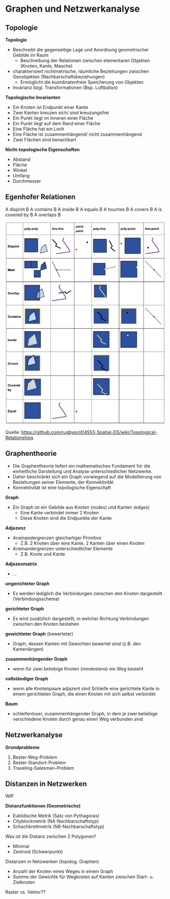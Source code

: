 # Graphen und Netzwerkanalyse

## Topologie

**Topologie**
- Beschreibt die gegenseitige Lage und Anordnung geometrischer Gebilde im Raum
    - Beschreibung der Relationen zwischen elementaren Objekten (Knoten, Kante, Masche)
- charakterisiert nichtmetrische, räumliche Beziehungen zwischen Geoobjekten (Nachbarschaftsbeziehungen)
    - Ermöglicht die koordinatenfreie Speicherung von Objekten
- Invarianz bzgl. Transformationen (Bsp. Luftballon)

**Topologische Invarianten**
- Ein Knoten ist Endpunkt einer Kante
- Zwei Kanten kreuzen sich/ sind kreuzungsfrei
- Ein Punkt liegt im Inneren einer Fläche
- Ein Punkt liegt auf dem Rand einer Fläche
- Eine Fläche hat ein Loch
- Eine Fläche ist zusammenhängend/ nicht zusammenhängend
- Zwei Flächen sind benachbart

**Nicht-topologische Eigenschaften**
- Abstand
- Fläche
- Winkel
- Umfang
- Durchmesser


## Egenhofer Relationen

A disjoint B 
A contains B
A inside B 
A equals B
A touches B
A covers B
A is covered by B
A overlaps B

![Egenhofer Relationen](bilder/egenhofer.png)

Quelle: https://github.com/rugbyprof/4553-Spatial-DS/wiki/Topological-Relationships


## Graphentheorie

- Die Graphentheorie liefert ein mathematisches Fundament für die einheitliche Darstellung und Analyse unterschiedlicher Netzwerke.
- Daher beschränkt sich ein Graph vorwiegend auf die Modellierung von Beziehungen seiner Elemente, der Konnektivität.
- Konnektivität ist eine topologische Eigenschaft

**Graph**
- Ein Graph ist ein Gebilde aus Knoten (nodes) und Kanten (edges)
	- Eine Kante verbindet immer 2 Knoten
	- Diese Knoten sind die Endpunkte der Kante

**Adjazenz**
- Aneinandergrenzen gleichartiger Primitive
	- Z.B. 2 Knoten über eine Kante, 2 Kanten über einen Knoten
- Aneinandergrenzen unterschiedlicher Elemente
	- Z.B. Knote und Kante

**Adjazenmatrix**
- ...

**ungerichteter Graph**
- Es werden lediglich die Verbindungen zwischen den Knoten dargestellt (Verbindungsschema)

**gerichteter Graph**
- Es wird zusätzlich dargestellt, in welcher Richtung Verbindungen zwischen den Knoten bestehen

**gewichteter Graph** (bewerteter)
- Graph, dessen Kanten mit Gewichten bewertet sind (z.B. den Kantenlängen)

**zusammenhängender Graph**
- wenn für zwei beliebige Knoten (mindestens) ein Weg besteht

**vollständiger Graph**
- wenn alle Knotenpaare adjazent sind Schleife eine gerichtete Kante in einem gerichteten Graph, die einen Knoten mit sich selbst verbindet

**Baum**
- schleifenloser, zusammenhängender Graph, in dem je zwei beliebige verschiedene Knoten durch genau einen Weg verbunden sind


## Netzwerkanalyse

**Grundprobleme**

1. Bester-Weg-Problem
2. Bester-Standort-Problem
3. Traveling-Salesman-Problem


## Distanzen in Netzwerken

WIP

**Distanzfunktionen (Geometrische)**

- Euklidische Metrik (Satz von Pythagoras)
- Cityblockmetrik (N4-Nachbarschaftstyp)
- Schachbrettmetrik (N8-Nachbarschaftstyp)

Was ist die Distanz zwischen 2 Polygonen?

- Minimal
- Zentroid (Schwerpunkt)


Distanzen in Netzwerken (topolog. Graphen)

- Anzahl der Knoten eines Weges in einem Graph
- Summe der Gewichte für Wegkosten auf Kanten zwischen Start- u. Zielknoten


Raster vs. Vektor??
